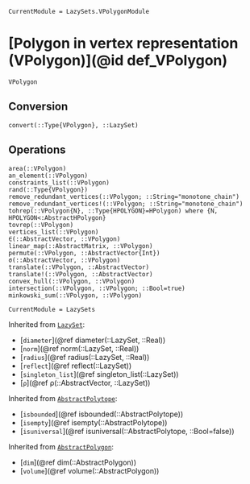 ```@meta
CurrentModule = LazySets.VPolygonModule
```

# [Polygon in vertex representation (VPolygon)](@id def_VPolygon)

```@docs
VPolygon
```

## Conversion

```@docs
convert(::Type{VPolygon}, ::LazySet)
```

## Operations

```@docs
area(::VPolygon)
an_element(::VPolygon)
constraints_list(::VPolygon)
rand(::Type{VPolygon})
remove_redundant_vertices(::VPolygon; ::String="monotone_chain")
remove_redundant_vertices!(::VPolygon; ::String="monotone_chain")
tohrep(::VPolygon{N}, ::Type{HPOLYGON}=HPolygon) where {N, HPOLYGON<:AbstractHPolygon}
tovrep(::VPolygon)
vertices_list(::VPolygon)
∈(::AbstractVector, ::VPolygon)
linear_map(::AbstractMatrix, ::VPolygon)
permute(::VPolygon, ::AbstractVector{Int})
σ(::AbstractVector, ::VPolygon)
translate(::VPolygon, ::AbstractVector)
translate!(::VPolygon, ::AbstractVector)
convex_hull(::VPolygon, ::VPolygon)
intersection(::VPolygon, ::VPolygon; ::Bool=true)
minkowski_sum(::VPolygon, ::VPolygon)
```

```@meta
CurrentModule = LazySets
```

Inherited from [`LazySet`](@ref):
* [`diameter`](@ref diameter(::LazySet, ::Real))
* [`norm`](@ref norm(::LazySet, ::Real))
* [`radius`](@ref radius(::LazySet, ::Real))
* [`reflect`](@ref reflect(::LazySet))
* [`singleton_list`](@ref singleton_list(::LazySet))
* [`ρ`](@ref ρ(::AbstractVector, ::LazySet))

Inherited from [`AbstractPolytope`](@ref):
* [`isbounded`](@ref isbounded(::AbstractPolytope))
* [`isempty`](@ref isempty(::AbstractPolytope))
* [`isuniversal`](@ref isuniversal(::AbstractPolytope, ::Bool=false))

Inherited from [`AbstractPolygon`](@ref):
* [`dim`](@ref dim(::AbstractPolygon))
* [`volume`](@ref volume(::AbstractPolygon))
